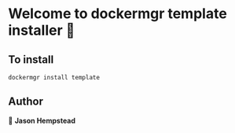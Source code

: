 # Welcome to dockermgr template installer 👋

## To install

```shell
dockermgr install template
```  

## Author  

👤 **Jason Hempstead**  
